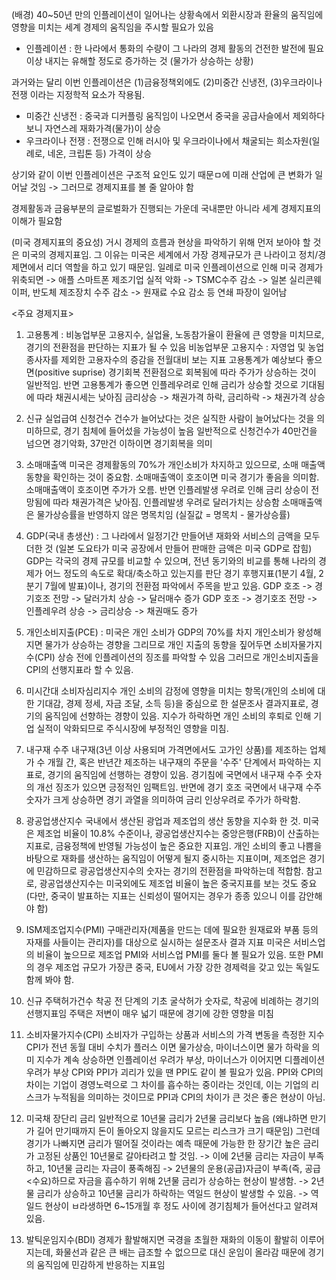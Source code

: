 (배경) 40~50년 만의 인플레이션이 일어나는 상황속에서 외환시장과 환율의 움직임에 영향을 미치는 세계 경제의 움직임을 주시할 필요가 있음
* 인플레이션 : 한 나라에서 통화의 수량이 그 나라의 경제 활동의 건전한 발전에 필요 이상 내지는 유해할 정도로 증가하는 것 (물가가 상승하는 상황)

과거와는 달리 이번 인플레이션은 (1)금융정책외에도 (2)미중간 신냉전, (3)우크라이나 전쟁 이라는 지정학적 요소가 작용됨.
- 미중간 신냉전 : 중국과 디커플링 움직임이 나오면서 중국을 공급사슬에서 제외하다보니 자연스레 재화가격(물가)이 상승
- 우크라이나 전쟁 : 전쟁으로 인해 러시아 및 우크라이나에서 채굴되는 희소자원(일례로, 네온, 크립톤 등) 가격이 상승

상기와 같이 이번 인플레이션은 구조적 요인도 있기 때문ㅁ에 미래 산업에 큰 변화가 일어날 것임
-> 그러므로 경제지표를 볼 줄 알아야 함

경제활동과 금융부분의 글로벌화가 진행되는 가운데 국내뿐만 아니라 세계 경제지표의 이해가 필요함

(미국 경제지표의 중요성) 거시 경제의 흐름과 현상을 파악하기 위해 먼저 보아야 할 것은 미국의 경제지표임.
그 이유는 미국은 세계에서 가장 경제규모가 큰 나라이고 정치/경제면에서 리더 역할을 하고 있기 때문임.
일례로 미국 인플레이션으로 인해 미국 경제가 위축되면 -> 애플 스마트폰 제조기업 실적 악화 -> TSMC수주 감소 -> 일본 실리콘웨이퍼, 반도체 제조장치 수주 감소 -> 원재료 수요 감소 등 연쇄 파장이 일어남

<주요 경제지표>
1. 고용통계 : 비농업부문 고용지수, 실업율, 노동참가율이 환율에 큰 영향을 미치므로, 경기의 전환점을 판단하는 지표가 될 수 있음
비농업부문 고용지수 : 자영업 및 농업종사자를 제외한 고용자수의 증감을 전월대비 보는 지표
고용통계가 예상보다 좋으면(positive suprise) 경기회복 전환점으로 회복됨에 따라 주가가 상승하는 것이 일반적임.
반면 고용통계가 좋으면 인플레우려로 인해 금리가 상승할 것으로 기대됨에 따라 채권시세는 낮아짐
금리상승 -> 채권가격 하락, 금리하락 -> 채권가격 상승

2. 신규 실업급여 신청건수
건수가 늘어났다는 것은 실직한 사람이 늘어났다는 것을 의미하므로, 경기 침체에 들어섰을 가능성이 높음
일반적으로 신청건수가 40만건을 넘으면 경기악화, 37만건 이하이면 경기회복을 의미

3. 소매매출액
미국은 경제활동의 70%가 개인소비가 차지하고 있으므로, 소매 매출액 동향을 확인하는 것이 중요함.
소매매출액이 호조이면 미국 경기가 좋음을 의미함.
소매매출액이 호조이면 주가가 오름. 반면 인플레발생 우려로 인해 금리 상승이 전망됨에 따라 채권가격은 낮아짐.
인플레발생 우려로 달러가치는 상승함
소매매출액은 물가상승률을 반영하지 않은 명목치임 (실질값 = 명목치 - 물가상승률)

4. GDP(국내 총생산) : 그 나라에서 일정기간 만들어낸 재화와 서비스의 금액을 모두 더한 것 (일본 도요타가 미국 공장에서 만들어 판매한 금액은 미국 GDP로 잡힘)
GDP는 각국의 경제 규모를 비교할 수 있으며, 전년 동기와의 비교를 통해 나라의 경제가 어느 정도의 속도로 확대/축소하고 있는지를 판단
경기 후행지표(1분기 4월, 2분기 7월에 발표)이나, 경기의 전환점 파악에서 주목을 받고 있음.
GDP 호조 -> 경기호조 전망 -> 달러가치 상승 -> 달러매수 증가
GDP 호조 -> 경기호조 전망 -> 인플레우려 상승 -> 금리상승 -> 채권매도 증가

5. 개인소비지출(PCE) : 미국은 개인 소비가 GDP의 70%를 차지
개인소비가 왕성해지면 물가가 상승하는 경향을 그리므로 개인 지출의 동향을 짚어두면 소비자물가지수(CPI) 상승 전에 인플레이션의 징조를 파악할 수 있음
그러므로 개인소비지출을 CPI의 선행지표라 할 수 있음.

6. 미시간대 소비자심리지수
개인 소비의 감정에 영향을 미치는 항목(개인의 소비에 대한 기대감, 경제 정세, 자금 조달, 소득 등)을 중심으로 한 설문조사 결과지표로, 경기의 움직임에 선향하는 경향이 있음.
지수가 하락하면 개인 소비의 후퇴로 인해 기업 실적이 악화되므로 주식시장에 부정적인 영향을 미침.

7. 내구재 수주
내구재(3년 이상 사용되며 가격면에서도 고가인 상품)를 제조하는 업체가 수 개월 간, 혹은 반년간 제조하는 내구재의 주문을 '수주' 단계에서 파악하는 지표로, 경기의 움직임에 선행하는 경향이 있음.
경기침에 국면에서 내구재 수주 숫자의 개선 징조가 있으면 긍정적인 임팩트임.
반면에 경기 호조 국면에서 내구재 수주 숫자가 크게 상승하면 경기 과열을 의미하여 금리 인상우려로 주가가 하락함.

8. 광공업생산지수
국내에서 생산된 광업과 제조업의 생산 동향을 지수화 한 것.
미국은 제조업 비율이 10.8% 수준이나, 광공업생산지수는 중앙은행(FRB)이 산출하는 지표로, 금융정책에 반영될 가능성이 높은 중요한 지표임.
개인 소비의 좋고 나쁨을 바탕으로 재화를 생산하는 움직임이 어떻게 될지 중시하는 지표이며, 제조업은 경기에 민감하므로 광공업생산지수의 숫자는 경기의 전환점을 파악하는데 적합함.
참고로, 광공업생산지수는 미국외에도 제조업 비율이 높은 중국지표를 보는 것도 중요(다만, 중국이 발표하는 지표는 신뢰성이 떨어지는 경우가 종종 있으니 이를 감안해야 함)

9. ISM제조업지수(PMI) 
구매관리자(제품을 만드는 데에 필요한 원재료와 부품 등의 자재를 사들이는 관리자)를 대상으로 실시하는 설문조사 결과 지표
미국은 서비스업의 비율이 높으므로 제조업 PMI와 서비스업 PMI를 둘다 볼 필요가 있음.
또한 PMI의 경우 제조업 규모가 가장큰 중국, EU에서 가장 강한 경제력을 갖고 있는 독일도 함께 봐야 함.

10. 신규 주택허가건수
착공 전 단계의 기초 굴삭허가 숫자로, 착공에 비례하는 경기의 선행지표임
주택은 저변이 매우 넓기 때문에 경기에 강한 영향을 미침

11. 소비자물가지수(CPI)
소비자가 구입하는 상품과 서비스의 가격 변동을 측정한 지수
CPI가 전년 동월 대비 수치가 플러스 이면 물가상승, 마이너스이면 물가 하락을 의미
지수가 계속 상승하면 인플레이선 우려가 부상, 마이너스가 이어지면 디플레이션 우려가 부상
CPI와 PPI가 괴리가 있을 땐 PPI도 같이 볼 필요가 있음.
PPI와 CPI의 차이는 기업이 경영노력으로 그 차이를 흡수하는 중이라는 것인데, 이는 기업의 리스크가 누적됨을 의미하는 것이므로 PPI과 CPI의 차이가 큰 것은 좋은 현상이 아님.

12. 미국채 장단리 금리
일반적으로 10년물 금리가 2년물 금리보다 높음 (왜냐하면 만기가 길어 만기때까지 돈이 돌아오지 않을지도 모르는 리스크가 크기 때문임)
그런데 경기가 나빠지면 금리가 떨어질 것이라는 예측 때문에 가능한 한 장기간 높은 금리가 고정된 상품인 10년물로 갈아타려고 할 것임.
-> 이에 2년물 금리는 자금이 부족하고, 10년물 금리는 자금이 풍족해짐
-> 2년물의 운용(공급)자금이 부족(즉, 공급<수요)하므로 자금을 흡수하기 위해 2년물 금리가 상승하는 현상이 발생함.
-> 2년물 금리가 상승하고 10년물 금리가 하락하는 역일드 현상이 발생할 수 있음.
-> 역일드 현상이 ㅂ라생하면 6~15개월 후 정도 사이에 경기침체가 들어선다고 알려져 있음.

13. 발틱운임지수(BDI)
경제가 활발해지면 국경을 초월한 재화의 이동이 활발히 이루어지는데, 화물선과 같은 큰 배는 급조할 수 없으므로 대신 운임이 올라감
때문에 경기의 움직임에 민감하게 반응하는 지표임

